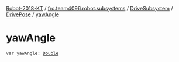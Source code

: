 [Robot-2018-KT](../../../index.md) / [frc.team4096.robot.subsystems](../../index.md) / [DriveSubsystem](../index.md) / [DrivePose](index.md) / [yawAngle](./yaw-angle.md)

# yawAngle

`var yawAngle: `[`Double`](https://kotlinlang.org/api/latest/jvm/stdlib/kotlin/-double/index.html)